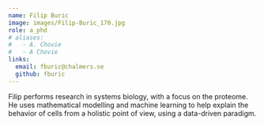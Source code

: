 ```yaml
---
name: Filip Buric
image: images/Filip-Buric_170.jpg
role: a_phd
# aliases:
#   - A. Chovie
#   - A Chovie
links:
  email: fburic@chalmers.se
  github: fburic
---
```


Filip performs research in systems biology, with a focus on the proteome. He uses mathematical modelling and machine learning to help explain the behavior of cells from a holistic point of view, using a data-driven paradigm.
